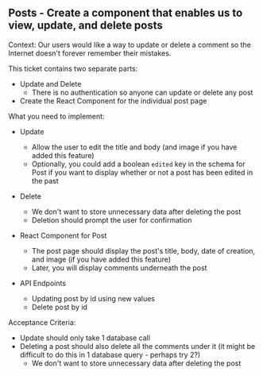 ## Posts - Create a component that enables us to view, update, and delete posts

Context: Our users would like a way to update or delete a comment so the Internet doesn't forever remember their mistakes.

This ticket contains two separate parts:

- Update and Delete
  - There is no authentication so anyone can update or delete any post
- Create the React Component for the individual post page

What you need to implement:

- Update

  - Allow the user to edit the title and body (and image if you have added this feature)
  - Optionally, you could add a boolean `edited` key in the schema for Post if you want to display whether or not a post has been edited in the past

- Delete
                                                                                                                    
  - We don't want to store unnecessary data after deleting the post
  - Deletion should prompt the user for confirmation

- React Component for Post

  - The post page should display the post's title, body, date of creation, and image (if you have added this feature)
  - Later, you will display comments underneath the post

- API Endpoints

  - Updating post by id using new values
  - Delete post by id

Acceptance Criteria:

- Update should only take 1 database call
- Deleting a post should also delete all the comments under it (it might be difficult to do this in 1 database query - perhaps try 2?)
  - We don't want to store unnecessary data after deleting the post
